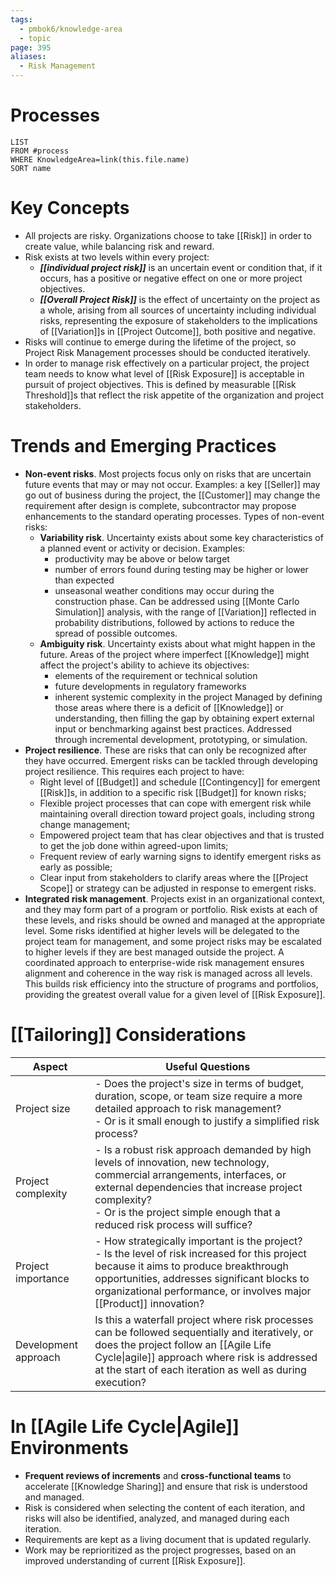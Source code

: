 ```yaml
---
tags:
  - pmbok6/knowledge-area
  - topic
page: 395
aliases:
  - Risk Management
---
```

# Processes
```dataview
LIST
FROM #process 
WHERE KnowledgeArea=link(this.file.name)
SORT name
```
# Key Concepts
- All projects are risky. Organizations choose to take [[Risk]] in order to create value, while balancing risk and reward.
- Risk exists at two levels within every project:
	- ***[[individual project risk]]*** is an uncertain event or condition that, if it occurs, has a positive or negative effect on one or more project objectives.
	- ***[[Overall Project Risk]]*** is the effect of uncertainty on the project as a whole, arising from all sources of uncertainty including individual risks, representing the exposure of stakeholders to the implications of [[Variation]]s in [[Project Outcome]], both positive and negative.
- Risks will continue to emerge during the lifetime of the project, so Project Risk Management processes should be conducted iteratively.
- In order to manage risk effectively on a particular project, the project team needs to know what level of [[Risk Exposure]] is acceptable in pursuit of project objectives. This is defined by measurable [[Risk Threshold]]s that reflect the risk appetite of the organization and project stakeholders.
# Trends and Emerging Practices
- **Non-event risks**. Most projects focus only on risks that are uncertain future events that may or may not occur. Examples: a key [[Seller]] may go out of business during the project, the [[Customer]] may change the requirement after design is complete, subcontractor may propose enhancements to the standard operating processes. Types of non-event risks:
	- **Variability risk**. Uncertainty exists about some key characteristics of a planned event or activity or decision. Examples:
		- productivity may be above or below target
		- number of errors found during testing may be higher or lower than expected
		- unseasonal weather conditions may occur during the construction phase.
		  Can be addressed using [[Monte Carlo Simulation]] analysis, with the range of [[Variation]] reflected in probability distributions, followed by actions to reduce the spread of possible outcomes.
	- **Ambiguity risk**. Uncertainty exists about what might happen in the future. Areas of the project where imperfect [[Knowledge]] might affect the project's ability to achieve its objectives:
		- elements of the requirement or technical solution
		- future developments in regulatory frameworks
		- inherent systemic complexity in the project
		  Managed by defining those areas where there is a deficit of [[Knowledge]] or understanding, then filling the gap by obtaining expert external input or benchmarking against best practices. Addressed through incremental development, prototyping, or simulation.
- **Project resilience**. These are risks that can only be recognized after they have occurred. Emergent risks can be tackled through developing project resilience. This requires each project to have:
	- Right level of [[Budget]] and schedule [[Contingency]] for emergent [[Risk]]s, in addition to a specific risk [[Budget]] for known risks;
	- Flexible project processes that can cope with emergent risk while maintaining overall direction toward project goals, including strong change management;
	- Empowered project team that has clear objectives and that is trusted to get the job done within agreed-upon limits;
	- Frequent review of early warning signs to identify emergent risks as early as possible;
	- Clear input from stakeholders to clarify areas where the [[Project Scope]] or strategy can be adjusted in response to emergent risks.
- **Integrated risk management**. Projects exist in an organizational context, and they may form part of a program or portfolio. Risk exists at each of these levels, and risks should be owned and managed at the appropriate level. Some risks identified at higher levels will be delegated to the project team for management, and some project risks may be escalated to higher levels if they are best managed outside the project. A coordinated approach to enterprise-wide risk management ensures alignment and coherence in the way risk is managed across all levels. This builds risk efficiency into the structure of programs and portfolios, providing the greatest overall value for a given level of [[Risk Exposure]].
# [[Tailoring]] Considerations
| Aspect | Useful Questions |
| ---- | ---- |
| Project size | - Does the project's size in terms of budget, duration, scope, or team size require a more detailed approach to risk management?<br>- Or is it small enough to justify a simplified risk process? |
| Project complexity | - Is a robust risk approach demanded by high levels of innovation, new technology, commercial arrangements, interfaces, or external dependencies that increase project complexity?<br>- Or is the project simple enough that a reduced risk process will suffice? |
| Project importance | - How strategically important is the project?<br>- Is the level of risk increased for this project because it aims to produce breakthrough opportunities, addresses significant blocks to organizational performance, or involves major [[Product]] innovation? |
| Development approach | Is this a waterfall project where risk processes can be followed sequentially and iteratively, or does the project follow an [[Agile Life Cycle\|agile]] approach where risk is addressed at the start of each iteration as well as during execution? |

# In [[Agile Life Cycle|Agile]] Environments
- **Frequent reviews of increments** and **cross-functional teams** to accelerate [[Knowledge Sharing]] and ensure that risk is understood and managed.
- Risk is considered when selecting the content of each iteration, and risks will also be identified, analyzed, and managed during each iteration.
- Requirements are kept as a living document that is updated regularly.
- Work may be reprioritized as the project progresses, based on an improved understanding of current [[Risk Exposure]].